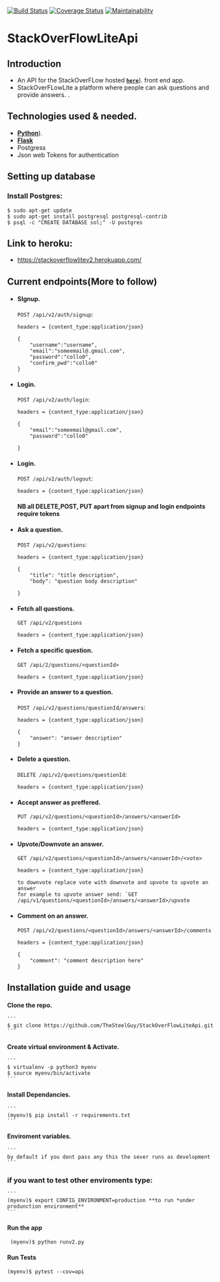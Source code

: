 [![Build Status](https://travis-ci.org/TheSteelGuy/StackOverFlowLiteApi.svg?branch=159922255-ch3-delete-functionality-persist)](https://travis-ci.org/TheSteelGuy/StackOverFlowLiteApi)
[![Coverage Status](https://coveralls.io/repos/github/TheSteelGuy/StackOverFlowLiteApi/badge.svg?branch=159922255-ch3-delete-functionality-persist)](https://coveralls.io/github/TheSteelGuy/StackOverFlowLiteApi?branch=159922255-ch3-delete-functionality-persist)
[![Maintainability](https://api.codeclimate.com/v1/badges/c9337d2239165a70a7db/maintainability)](https://codeclimate.com/github/TheSteelGuy/StackOverFlowLiteApi/maintainability)
# StackOverFlowLiteApi

## Introduction
* An API for the StackOverFLow hosted  **[```here```](https://thesteelguy.github.io/StackOverFowLite/)**). front end app.
* StackOverFLowLite a platform where people can ask questions and provide answers. .

## Technologies used & needed.
* **[Python](https://www.python.org/downloads/)**).
* **[Flask](flask.pocoo.org/)**  
*  Postgress
* Json web Tokens for authentication

## Setting up database
### Install Postgres:
```
$ sudo apt-get update
$ sudo apt-get install postgresql postgresql-contrib
$ psql -c "CREATE DATABASE sol;" -U postgres
```
## Link to heroku:
* https://stackoverflowlitev2.herokuapp.com/

## Current endpoints(More to follow)

* #### SIgnup.
    `POST /api/v2/auth/signup`:
    ```
    headers = {content_type:application/json}

    {
        "username":"username",
        "email":"someemail@.gmail.com",
        "password":"collo0",
        "confirm_pwd":"collo0"
    }

* #### Login.
    `POST /api/v2/auth/login`:
    ```
    headers = {content_type:application/json}

    {
        "email":"someemail@gmail.com",
        "password":"collo0"

    }

* #### Login.
    `POST /api/v2/auth/logout`:
    ```
    headers = {content_type:application/json}
    ```
  #### NB all DELETE,POST, PUT apart from signup and login endpoints require tokens

* #### Ask a question.
    `POST /api/v2/questions`:
    ```
    headers = {content_type:application/json}

    {
        "title": "title description",
        "body": "question body description"

    }
    ```
* #### Fetch all questions.
    `GET /api/v2/questions`
    ```
    headers = {content_type:application/json}
    ```


* #### Fetch a specific question.   
    `GET /api/2/questions/<questionId>`
    ```
    headers = {content_type:application/json}
    ```


* #### Provide an answer to a question.
    `POST /api/v2/questions/questionId/answers`:
    ```
    headers = {content_type:application/json}

    {
        "answer": "answer description"
    }
    ```

* #### Delete a question.
    `DELETE /api/v2/questions/questionId`:
    ```
    headers = {content_type:application/json}

    ```
* #### Accept answer as preffered.   
    `PUT /api/v2/questions/<questionId>/answers/<answerId>`
    ```
    headers = {content_type:application/json}
    ```
* #### Upvote/Downvote an answer.   
    `GET /api/v2/questions/<questionId>/answers/<answerId>/<vote>`
    ```
    headers = {content_type:application/json}

    to downvote replace vote with downvote and upvote to upvote an answer
    for example to upvote answer send: `GET /api/v1/questions/<questionId>/answers/<answerId>/upvote
    ```


* #### Comment on an answer.   
    `POST /api/v2/questions/<questionId>/answers/<answerId>/comments`
    ```
    headers = {content_type:application/json}

    {
        "comment": "comment description here"
    }
    ```


## Installation guide and usage

 #### **Clone the repo.**
    ```
    $ git clone https://github.com/TheSteelGuy/StackOverFlowLiteApi.git
    ```
 #### **Create virtual environment & Activate.**
    ```
    $ virtualenv -p python3 myenv
    $ source myenv/bin/activate
    ```
 #### **Install Dependancies.**
    ```
    (myenv)$ pip install -r requirements.txt
    ```
 #### **Enviroment variables.**
    ```
    by default if you dont pass any this the sever runs as development
    ```
### if you want to test other enviroments type:
    ```
    (myenv)$ export CONFIG_ENVIRONMENT=production **to run *under produnction environment**
    ```

#### **Run the app**
   ```
    (myenv)$ python runv2.py
   ```
#### **Run Tests**
  ```
  (myenv)$ pytest --cov=api
  ```
